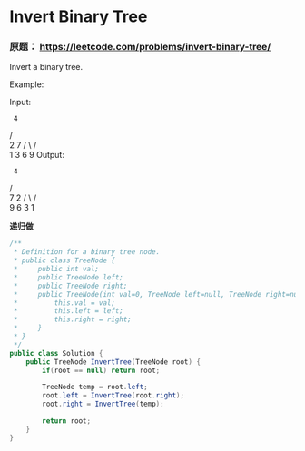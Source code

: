 # Invert Binary Tree

### 原题： https://leetcode.com/problems/invert-binary-tree/

Invert a binary tree.

Example:

Input:

     4
   /   \
  2     7
 / \   / \
1   3 6   9
Output:

     4
   /   \
  7     2
 / \   / \
9   6 3   1




**递归做**

```c#
/**
 * Definition for a binary tree node.
 * public class TreeNode {
 *     public int val;
 *     public TreeNode left;
 *     public TreeNode right;
 *     public TreeNode(int val=0, TreeNode left=null, TreeNode right=null) {
 *         this.val = val;
 *         this.left = left;
 *         this.right = right;
 *     }
 * }
 */
public class Solution {
    public TreeNode InvertTree(TreeNode root) {
        if(root == null) return root;
        
        TreeNode temp = root.left;
        root.left = InvertTree(root.right);
        root.right = InvertTree(temp);
        
        return root;
    }
}

```


